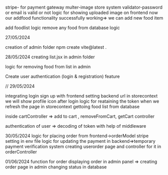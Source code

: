 stripe- for payment gateway
multer-image store system
validator-password or email is valid or not
logic for showing uploaded image on frontend
now our addfood functionality successfully working=> we  can add new food item

add foodlist logic
remove any food from database logic


27/05/2024

creation of admin folder
npm create vite@latest .

28/05/2024
creating list.jsx in admin folder

logic for removing food from list in admin

 Create user authentication (login & registration) feature

 // 29/05/2024

 integrating login sign up with frontend
 setting backend url in storecontext
 we will show profile icon after login
 logic for reataining the token when we refresh the page in storecontext
 gettoing food list from database

 inside cartController => add to cart , removeFromCart, getCart controller

 authentication of user => decoding of token with help of middleware

 30/05/2024
logic for placing order from frontend->orderModel
stripe setting in env file
logic for updating the payment in backend=>temporary payment verification system
creating userorder page and controller for it in orderController

01/06/2024
function for order
displaying order in  admin panel => creating  order page in admin
changing status in database
